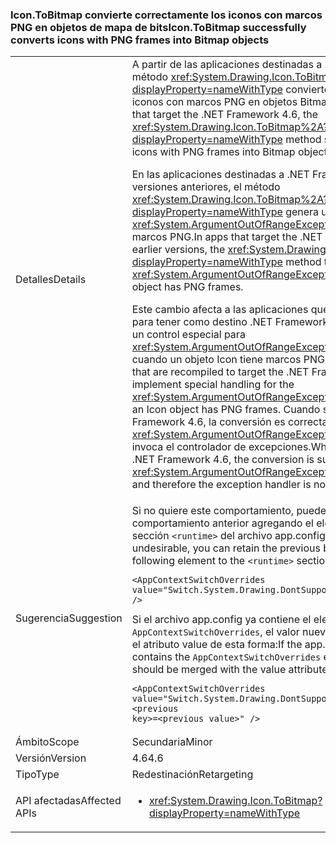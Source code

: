 ### <a name="icontobitmap-successfully-converts-icons-with-png-frames-into-bitmap-objects"></a><span data-ttu-id="23e6e-101">Icon.ToBitmap convierte correctamente los iconos con marcos PNG en objetos de mapa de bits</span><span class="sxs-lookup"><span data-stu-id="23e6e-101">Icon.ToBitmap successfully converts icons with PNG frames into Bitmap objects</span></span>

|   |   |
|---|---|
|<span data-ttu-id="23e6e-102">Detalles</span><span class="sxs-lookup"><span data-stu-id="23e6e-102">Details</span></span>|<span data-ttu-id="23e6e-103">A partir de las aplicaciones destinadas a .NET Framework 4.6, el método <xref:System.Drawing.Icon.ToBitmap%2A?displayProperty=nameWithType> convierte correctamente los iconos con marcos PNG en objetos Bitmap.</span><span class="sxs-lookup"><span data-stu-id="23e6e-103">Starting with the apps that target the .NET Framework 4.6, the <xref:System.Drawing.Icon.ToBitmap%2A?displayProperty=nameWithType> method successfully converts icons with PNG frames into Bitmap objects.</span></span><p/><span data-ttu-id="23e6e-104">En las aplicaciones destinadas a .NET Framework 4.5.2 y versiones anteriores, el método <xref:System.Drawing.Icon.ToBitmap%2A?displayProperty=nameWithType> genera una excepción <xref:System.ArgumentOutOfRangeException> si el objeto Icon tiene marcos PNG.</span><span class="sxs-lookup"><span data-stu-id="23e6e-104">In apps that target the .NET Framework 4.5.2 and earlier versions, the  <xref:System.Drawing.Icon.ToBitmap%2A?displayProperty=nameWithType> method throws an <xref:System.ArgumentOutOfRangeException> exception if the Icon object has PNG frames.</span></span><p/><span data-ttu-id="23e6e-105">Este cambio afecta a las aplicaciones que se vuelven a compilar para tener como destino .NET Framework 4.6 y que implementan un control especial para <xref:System.ArgumentOutOfRangeException> que se genera cuando un objeto Icon tiene marcos PNG.</span><span class="sxs-lookup"><span data-stu-id="23e6e-105">This change affects apps that are recompiled to target the .NET Framework 4.6 and that implement special handling for the <xref:System.ArgumentOutOfRangeException> that is thrown when an Icon object has PNG frames.</span></span> <span data-ttu-id="23e6e-106">Cuando se ejecuta en .NET Framework 4.6, la conversión es correcta, ya no se genera un <xref:System.ArgumentOutOfRangeException> y, por tanto, ya no se invoca el controlador de excepciones.</span><span class="sxs-lookup"><span data-stu-id="23e6e-106">When running under the .NET Framework 4.6, the conversion is successful, an <xref:System.ArgumentOutOfRangeException> is no longer thrown, and therefore the exception handler is no longer invoked.</span></span>|
|<span data-ttu-id="23e6e-107">Sugerencia</span><span class="sxs-lookup"><span data-stu-id="23e6e-107">Suggestion</span></span>|<span data-ttu-id="23e6e-108">Si no quiere este comportamiento, puede conservar el comportamiento anterior agregando el elemento siguiente a la sección <code>&lt;runtime&gt;</code> del archivo app.config:</span><span class="sxs-lookup"><span data-stu-id="23e6e-108">If this behavior is undesirable, you can retain the previous behavior by adding the following element to the <code>&lt;runtime&gt;</code> section of your app.config file:</span></span><pre><code class="lang-xml">&lt;AppContextSwitchOverrides&#13;&#10;value=&quot;Switch.System.Drawing.DontSupportPngFramesInIcons=true&quot; /&gt;&#13;&#10;</code></pre><span data-ttu-id="23e6e-109">Si el archivo app.config ya contiene el elemento <code>AppContextSwitchOverrides</code>, el valor nuevo se debe combinar con el atributo value de esta forma:</span><span class="sxs-lookup"><span data-stu-id="23e6e-109">If the app.config file already contains the <code>AppContextSwitchOverrides</code> element, the new value should be merged with the value attribute like this:</span></span><pre><code class="lang-xml">&lt;AppContextSwitchOverrides&#13;&#10;value=&quot;Switch.System.Drawing.DontSupportPngFramesInIcons=true;&lt;previous key&gt;=&lt;previous value&gt;&quot; /&gt;&#13;&#10;</code></pre>|
|<span data-ttu-id="23e6e-110">Ámbito</span><span class="sxs-lookup"><span data-stu-id="23e6e-110">Scope</span></span>|<span data-ttu-id="23e6e-111">Secundaria</span><span class="sxs-lookup"><span data-stu-id="23e6e-111">Minor</span></span>|
|<span data-ttu-id="23e6e-112">Versión</span><span class="sxs-lookup"><span data-stu-id="23e6e-112">Version</span></span>|<span data-ttu-id="23e6e-113">4.6</span><span class="sxs-lookup"><span data-stu-id="23e6e-113">4.6</span></span>|
|<span data-ttu-id="23e6e-114">Tipo</span><span class="sxs-lookup"><span data-stu-id="23e6e-114">Type</span></span>|<span data-ttu-id="23e6e-115">Redestinación</span><span class="sxs-lookup"><span data-stu-id="23e6e-115">Retargeting</span></span>|
|<span data-ttu-id="23e6e-116">API afectadas</span><span class="sxs-lookup"><span data-stu-id="23e6e-116">Affected APIs</span></span>|<ul><li><xref:System.Drawing.Icon.ToBitmap?displayProperty=nameWithType></li></ul>|

